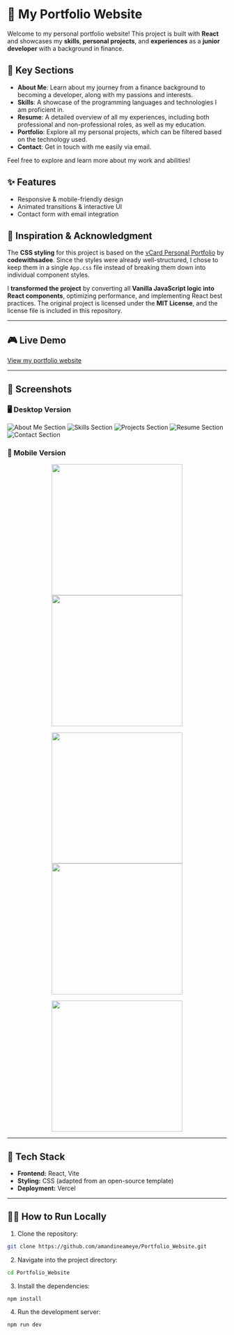 # 🌟 My Portfolio Website

Welcome to my personal portfolio website! This project is built with **React** and showcases my **skills**, **personal projects**, and **experiences** as a **junior developer** with a background in finance.

## 🔑 Key Sections

- **About Me**: Learn about my journey from a finance background to becoming a developer, along with my passions and interests.
- **Skills**: A showcase of the programming languages and technologies I am proficient in.
- **Resume**: A detailed overview of all my experiences, including both professional and non-professional roles, as well as my education.
- **Portfolio**: Explore all my personal projects, which can be filtered based on the technology used.
- **Contact**: Get in touch with me easily via email.

Feel free to explore and learn more about my work and abilities!

## ✨ Features

- Responsive & mobile-friendly design
- Animated transitions & interactive UI
- Contact form with email integration

## 🎨 Inspiration & Acknowledgment

The **CSS styling** for this project is based on the [vCard Personal Portfolio](https://github.com/codewithsadee/vcard-personal-portfolio) by **codewithsadee**.
Since the styles were already well-structured, I chose to keep them in a single `App.css` file instead of breaking them down into individual component styles.

I **transformed the project** by converting all **Vanilla JavaScript logic into React components**, optimizing performance, and implementing React best practices.
The original project is licensed under the **MIT License**, and the license file is included in this repository.

---

## 🎮 Live Demo

[View my portfolio website](https://amandineameye.vercel.app/)

---

## 📸 Screenshots

### 🖥️ Desktop Version

![About Me Section](https://github.com/amandineameye/Portfolio_Website/blob/main/src/assets/screenshots/aboutme.png)
![Skills Section](https://github.com/amandineameye/Portfolio_Website/blob/main/src/assets/screenshots/skills.png)
![Projects Section](https://github.com/amandineameye/Portfolio_Website/blob/main/src/assets/screenshots/projects.png)
![Resume Section](https://github.com/amandineameye/Portfolio_Website/blob/main/src/assets/screenshots/resume.png)
![Contact Section](https://github.com/amandineameye/Portfolio_Website/blob/main/src/assets/screenshots/contact.png)

### 📱 Mobile Version

<p align="center">
<img src="https://github.com/amandineameye/Portfolio_Website/blob/main/src/assets/screenshots/aboutme-m.png" width="300" hspace="10">  
<img src="https://github.com/amandineameye/Portfolio_Website/blob/main/src/assets/screenshots/skills-m.png" width="300" hspace="10">  
</p>
<p align="center">
<img src="https://github.com/amandineameye/Portfolio_Website/blob/main/src/assets/screenshots/projects-m.png" width="300" hspace="10">  
<img src="https://github.com/amandineameye/Portfolio_Website/blob/main/src/assets/screenshots/resume-m.png" width="300" hspace="10">  
</p>
<p align="center">
<img src="https://github.com/amandineameye/Portfolio_Website/blob/main/src/assets/screenshots/contact-m.png" width="300" hspace="10">
</p>

---

## 🧩 Tech Stack

- **Frontend:** React, Vite
- **Styling:** CSS (adapted from an open-source template)
- **Deployment:** Vercel

---

## 🏃‍♀️ How to Run Locally

1. Clone the repository:

```bash
git clone https://github.com/amandineameye/Portfolio_Website.git
```

2. Navigate into the project directory:

```bash
cd Portfolio_Website
```

3. Install the dependencies:

```bash
npm install
```

4. Run the development server:

```bash
npm run dev
```
